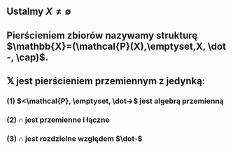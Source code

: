 ## Ustalmy $X \neq \emptyset$
## **Pierścieniem zbiorów** nazywamy strukturę $\mathbb{X}=(\mathcal{P}(X),\emptyset,X, \dot -, \cap)$. 
## $\mathbb{X}$ jest pierścieniem przemiennym z jedynką:
### (1) $<\mathcal{P}, \emptyset, \dot->$ jest algebrą przemienną
### (2) $\cap$ jest przemienne i łączne
### (3) $\cap$ jest rozdzielne względem $\dot-$
